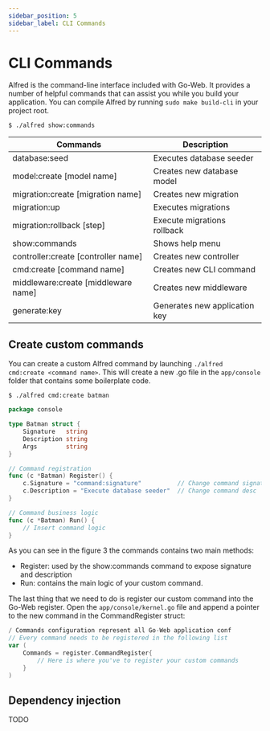 ```yaml
---
sidebar_position: 5
sidebar_label: CLI Commands
---
```

# CLI Commands
Alfred is the command-line interface included with Go-Web. It provides a number of helpful commands that can assist you while you build your application. You can compile Alfred by running `sudo make build-cli` in your project root.
```
$ ./alfred show:commands
```

| Commands                  | Description                            |
| ------------------------- | -------------------------------------- |
| database:seed             | Executes database seeder               |
| model:create [model name] | Creates new database model             |
| migration:create [migration name] | Creates new migration |
| migration:up | Executes migrations |
| migration:rollback [step] | Execute migrations rollback |
| show:commands | Shows help menu |
| controller:create [controller name] | Creates new controller |
| cmd:create [command name] | Creates new CLI command |
| middleware:create [middleware name] | Creates new middleware |
| generate:key | Generates new application key |

## Create custom commands
You can create a custom Alfred command by launching `./alfred cmd:create <command name>`. 
This will create a new .go file in the `app/console` folder that contains some boilerplate code.

```
$ ./alfred cmd:create batman
```
```go title="New custom command"
package console

type Batman struct {
    Signature   string
    Description string
    Args        string
}

// Command registration
func (c *Batman) Register() {
    c.Signature = "command:signature"          // Change command signature
    c.Description = "Execute database seeder"  // Change command desc
}

// Command business logic
func (c *Batman) Run() {
    // Insert command logic
}
```
As you can see in the figure 3 the commands contains two main methods:
* Register: used by the show:commands command to expose signature and description
* Run: contains the main logic of your custom command.

The last thing that we need to do is register our custom command into the Go-Web register. 
Open the `app/console/kernel.go` file and append a pointer to the new command in the CommandRegister struct:

```go title="Command register structure"
/ Commands configuration represent all Go-Web application conf
// Every command needs to be registered in the following list
var (
    Commands = register.CommandRegister{
        // Here is where you've to register your custom commands
    }
)
```

## Dependency injection
TODO


